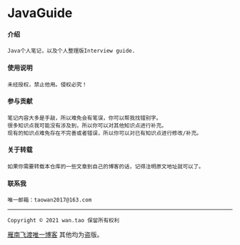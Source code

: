 
# JavaGuide

#### 介绍
    Java个人笔记，以及个人整理版Interview guide.

#### 使用说明
    未经授权，禁止他用。侵权必究！

#### 参与贡献

    笔记内容大多是手敲，所以难免会有笔误，你可以帮我找错别字。
    很多知识点我可能没有涉及到，所以你可以对其他知识点进行补充。
    现有的知识点难免存在不完善或者错误，所以你可以对已有知识点进行修改/补充。

#### 关于转载
    如果你需要转载本仓库的一些文章到自己的博客的话，记得注明原文地址就可以了。

#### 联系我
    唯一邮箱：taowan2017@163.com
---

    Copyright © 2021 wan.tao 保留所有权利
[雁南飞渡唯一博客](https://blog.csdn.net/qq_34755766/) 其他均为盗版。